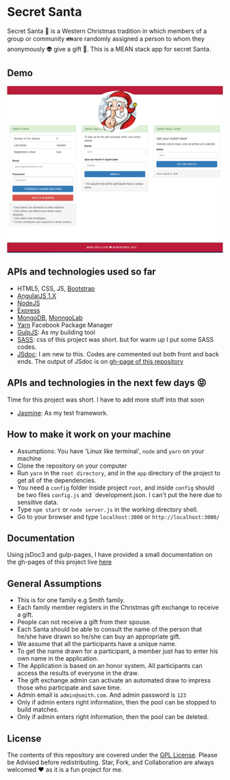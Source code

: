 # Secret Santa
Secret Santa :santa: is a Western Christmas tradition in which members of a group or community :family:are randomly assigned a person to whom they anonymously :alien: give a gift :gift:. This is a MEAN stack app for secret Santa.

## Demo
![homepage](doc-images/secret_santa_app.PNG)

## APIs and technologies used so far
- HTML5, CSS, JS, [Bootstrap](http://getbootstrap.com/)
- [AngularJS 1.X](https://angularjs.org/)
- [NodeJS](https://nodejs.org/en/)
- [Express](http://expressjs.com/)
- [MongoDB](https://www.mongodb.org/), [MonngoLab](https://mlab.com/welcome/)
- [Yarn](https://yarnpkg.com/lang/en/) Facebook Package Manager
- [GulpJS](http://gulpjs.com/): As my building tool
- [SASS](http://sass-lang.com/): css of this project was short. but for warm up I put some SASS codes.
- [JSdoc](http://usejsdoc.org/): I am new to this. Codes are commented out both front and back ends. The output of JSdoc is on [gh-page of this repository](https://alireza-saberi.github.io/secret-santa/)

## APIs and technologies in the next few days :stuck_out_tongue_closed_eyes:
Time for this project was short. I have to add more stuff into that soon

- [Jasmine](https://jasmine.github.io/): As my test framework.

## How to make it work on your machine
- Assumptions: You have 'Linux like terminal', `node` and `yarn` on your machine
- Clone the repository on your computer
- Run `yarn` in the `root directory`, and in the `app` directory of the project to get all of the dependencies.
- You need a `config` folder inside project `root`, and inside `config` should be two files `config.js` and `development.json. I can't put the here due to sensitive data.
- Type `npm start` or `node server.js` in the working directory shell.
- Go to your browser and type `localhost:3000` or `http://localhost:3000/`

## Documentation
Using jsDoc3 and gulp-pages, I have provided a small documentation on the gh-pages of this project live [here](https://alireza-saberi.github.io/secret-santa/)

## General Assumptions
- This is for one family e.g Smith family. 
- Each family member registers in the Christmas gift exchange to receive a gift.
- People can not receive a gift from their spouse. 
- Each Santa should be able to consult the name of the person that he/she have drawn so he/she can buy an appropriate gift. 
-	We assume that all the participants have a unique name. 
-	To get the name drawn for a participant, a member just has to enter his own name in the application. 
-	The Application is based on an honor system.  All participants can access the results of everyone in the draw. 
- The gift exchange admin can activate an automated draw to impress those who participate and save time.
- Admin email is `admin@smith.com`. And admin password is `123`
- Only if admin enters right information, then the pool can be stopped to build matches. 
- Only if admin enters right information, then the pool can be deleted. 


## License
The contents of this repository are covered under the [GPL License](LICENSE.txt). Please be Advised before redistributing.
Star, Fork, and Collaboration are always welcomed  :heart: as it is a fun project for me.
